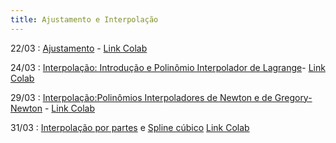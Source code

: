 ```yaml
---
title: Ajustamento e Interpolação
---
```


22/03
: [Ajustamento](https://youtu.be/-f3Oxt1dNEs) - [Link Colab](https://colab.research.google.com/drive/1TgQBTs3yQfkhjbJQnfdvfXS1WFy_rU1g) 

24/03
: [Interpolação: Introdução e Polinômio Interpolador de Lagrange](https://youtu.be/vhVfhBO_7-4)- [Link Colab](https://colab.research.google.com/drive/1xc1XaOCK6TOw_dSpmQmRcXgub-Z6cdjp#scrollTo=2aeGarPbHQp_)

29/03
: [Interpolação:Polinômios Interpoladores de Newton e de Gregory-Newton](https://youtu.be/1Cc_aHZ4FHs) - [Link Colab](https://colab.research.google.com/drive/1KE880_YeW92Y0PUAZd5MlXYwdMlDPrBr?usp=sharing)
 
31/03
: [Interpolação por partes](https://youtu.be/PDA5wEDVtM4) e [Spline cúbico](https://www.youtube.com/watch?v=B2M8P9vQUow&t=620s) [Link Colab](https://colab.research.google.com/drive/198__8kO7xUxHl3oERyZlwG_yabuFXSYk?usp=sharing#scrollTo=s_noZuzFbBYu)


